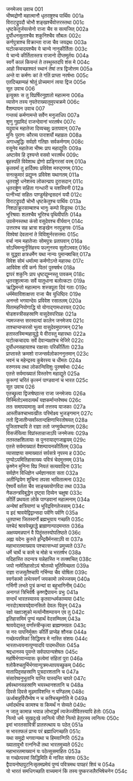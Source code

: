 जनमेजय उवाच	001  
भीष्मद्रोणौ महात्मानौ धृतराष्ट्रश्च पार्थिवः	001a  
विराटद्रुपदौ चोभौ शङ्खश्चैवोत्तरस्तथा	001c  
धृष्टकेतुर्जयत्सेनो राजा चैव स सत्यजित्	002a  
दुर्योधनसुताश्चैव शकुनिश्चैव सौबलः	002c  
कर्णपुत्राश्च विक्रान्ता राजा चैव जयद्रथः	003a  
घटोत्कचादयश्चैव ये चान्ये नानुकीर्तिताः	003c  
ये चान्ये कीर्तितास्तत्र राजानो दीप्तमूर्तयः	004a  
स्वर्गे कालं कियन्तं ते तस्थुस्तदपि शंस मे	004c  
आहो स्विच्छाश्वतं स्थानं तेषां तत्र द्विजोत्तम	005a  
अन्ते वा कर्मणः कां ते गतिं प्राप्ता नरर्षभाः	005c  
एतदिच्छाम्यहं श्रोतुं प्रोच्यमानं त्वया द्विज	005e  
सूत उवाच	006  
इत्युक्तः स तु विप्रर्षिरनुज्ञातो महात्मना	006a  
व्यासेन तस्य नृपतेराख्यातुमुपचक्रमे	006c  
वैशम्पायन उवाच	007  
गन्तव्यं कर्मणामन्ते सर्वेण मनुजाधिप	007a  
शृणु गुह्यमिदं राजन्देवानां भरतर्षभ	007c  
यदुवाच महातेजा दिव्यचक्षुः प्रतापवान्	007e  
मुनिः पुराणः कौरव्य पाराशर्यो महाव्रतः	008a  
अगाधबुद्धिः सर्वज्ञो गतिज्ञः सर्वकर्मणाम्	008c  
वसूनेव महातेजा भीष्मः प्राप महाद्युतिः	009a  
अष्टावेव हि दृश्यन्ते वसवो भरतर्षभ	009c  
बृहस्पतिं विवेशाथ द्रोणो ह्यङ्गिरसां वरम्	010a  
कृतवर्मा तु हार्दिक्यः प्रविवेश मरुद्गणम्	010c  
सनत्कुमारं प्रद्युम्नः प्रविवेश यथागतम्	011a  
धृतराष्ट्रो धनेशस्य लोकान्प्राप दुरासदान्	011c  
धृतराष्ट्रेण सहिता गान्धारी च यशस्विनी	012a  
पत्नीभ्यां सहितः पाण्डुर्महेन्द्रसदनं ययौ	012c  
विराटद्रुपदौ चोभौ धृष्टकेतुश्च पार्थिवः	013a  
निशठाक्रूरसाम्बाश्च भानुः कम्पो विडूरथः	013c  
भूरिश्रवाः शलश्चैव भूरिश्च पृथिवीपतिः	014a  
उग्रसेनस्तथा कंसो वसुदेवश्च वीर्यवान्	014c  
उत्तरश्च सह भ्रात्रा शङ्खेन नरपुङ्गवः	015a  
विश्वेषां देवतानां ते विविशुर्नरसत्तमाः	015c  
वर्चा नाम महातेजाः सोमपुत्रः प्रतापवान्	016a  
सोऽभिमन्युर्नृसिंहस्य फल्गुनस्य सुतोऽभवत्	016c  
स युद्ध्वा क्षत्रधर्मेण यथा नान्यः पुमान्क्वचित्	017a  
विवेश सोमं धर्मात्मा कर्मणोऽन्ते महारथः	017c  
आविवेश रविं कर्णः पितरं पुरुषर्षभ	018a  
द्वापरं शकुनिः प्राप धृष्टद्युम्नस्तु पावकम्	018c  
धृतराष्ट्रात्मजाः सर्वे यातुधाना बलोत्कटाः	019a  
ऋद्धिमन्तो महात्मानः शस्त्रपूता दिवं गताः	019c  
धर्ममेवाविशत्क्षत्ता राजा चैव युधिष्ठिरः	019e  
अनन्तो भगवान्देवः प्रविवेश रसातलम्	020a  
पितामहनियोगाद्धि यो योगाद्गामधारयत्	020c  
षोडशस्त्रीसहस्राणि वासुदेवपरिग्रहः	021a  
न्यमज्जन्त सरस्वत्यां कालेन जनमेजय	021c  
ताश्चाप्यप्सरसो भूत्वा वासुदेवमुपागमन्	021e  
हतास्तस्मिन्महायुद्धे ये वीरास्तु महारथाः	022a  
घटोत्कचादयः सर्वे देवान्यक्षांश्च भेजिरे	022c  
दुर्योधनसहायाश्च राक्षसाः परिकीर्तिताः	023a  
प्राप्तास्ते क्रमशो राजन्सर्वलोकाननुत्तमान्	023c  
भवनं च महेन्द्रस्य कुबेरस्य च धीमतः	024a  
वरुणस्य तथा लोकान्विविशुः पुरुषर्षभाः	024c  
एतत्ते सर्वमाख्यातं विस्तरेण महाद्युते	025a  
कुरूणां चरितं कृत्स्नं पाण्डवानां च भारत	025c  
सूत उवाच	026  
एतच्छ्रुत्वा द्विजश्रेष्ठात्स राजा जनमेजयः	026a  
विस्मितोऽभवदत्यर्थं यज्ञकर्मान्तरेष्वथ	026c  
ततः समापयामासुः कर्म तत्तस्य याजकाः	027a  
आस्तीकश्चाभवत्प्रीतः परिमोक्ष्य भुजङ्गमान्	027c  
ततो द्विजातीन्सर्वांस्तान्दक्षिणाभिरतोषयत्	028a  
पूजिताश्चापि ते राज्ञा ततो जग्मुर्यथागतम्	028c  
विसर्जयित्वा विप्रांस्तान्राजाऽपि जनमेजयः	029a  
ततस्तक्षशिलायाः स पुनरायाद्गजाह्वयम्	029c  
एतत्ते सर्वमाख्यातं वैशम्पायनकीर्तितम्	030a  
व्यासाज्ञया समाख्यातं सर्पसत्रे नृपस्य ह	030c  
पुण्योऽयमितिहासाख्यः पवित्रं चेदमुत्तमम्	031a  
कृष्णेन मुनिना विप्र नियतं सत्यवादिना	031c  
सर्वज्ञेन विधिज्ञेन धर्मज्ञानवता सता	032a  
अतीन्द्रियेण शुचिना तपसा भावितात्मना	032c  
ऐश्वर्ये वर्तता चैव साङ्ख्ययोगविदा तथा	033a  
नैकतन्त्रविबुद्धेन दृष्ट्वा दिव्येन चक्षुषा	033c  
कीर्तिं प्रथयता लोके पाण्डवानां महात्मनाम्	034a  
अन्येषां क्षत्रियाणां च भूरिद्रविणतेजसाम्	034c  
य इदं श्रावयेद्विद्वान्सदा पर्वणि पर्वणि	035a  
धूतपाप्मा जितस्वर्गो ब्रह्मभूयाय गच्छति	035c  
यश्चेदं श्रावयेच्छ्राद्धे ब्राह्मणान्पादमन्ततः	036a  
अक्षय्यमन्नपानं वै पितॄंस्तस्योपतिष्ठते	036c  
अह्ना यदेनः कुरुते इन्द्रियैर्मनसाऽपि वा	037a  
महाभारतमाख्याय पश्चात्सन्ध्यां प्रमुच्यते	037c  
धर्मे चार्थे च कामे च मोक्षे च भरतर्षभ	038a  
यदिहास्ति तदन्यत्र यन्नेहास्ति न तत्क्वचित्	038c  
जयो नामेतिहासोऽयं श्रोतव्यो भूतिमिच्छता	039a  
राज्ञा राजसुतैश्चापि गर्भिण्या चैव योषिता	039c  
स्वर्गकामो लभेत्स्वर्गं जयकामो लभेज्जयम्	040a  
गर्भिणी लभते पुत्रं कन्यां वा बहुभागिनीम्	040c  
अनागतं त्रिभिर्वर्षैः कृष्णद्वैपायनः प्रभुः	041a  
सन्दर्भं भारतस्यास्य कृतवान्धर्मकाम्यया	041c  
नारदोऽश्रावयद्देवानसितो देवलः पितॄन्	042a  
रक्षो यक्षाञ्शुको मर्त्यान्वैशम्पायन एव तु	042c  
इतिहासमिमं पुण्यं महार्थं वेदसम्मितम्	043a  
श्रावयेद्यस्तु वर्णांस्त्रीन्कृत्वा ब्राह्मणमग्रतः	043c  
स नरः पापनिर्मुक्तः कीर्तिं प्राप्येह शौनक	044a  
गच्छेत्परमिकां सिद्धिमत्र मे नास्ति संशयः	044c  
भारताध्ययनात्पुण्यादपि पादमधीयतः	045a  
श्रद्दधानस्य पूयन्ते सर्वपापान्यशेषतः	045c  
महर्षिर्भगवान्व्यासः कृत्वेमां संहितां पुरा	046a  
श्लोकैश्चतुर्भिर्भगवान्पुत्रमध्यापयच्छुकम्	046c  
मातापितृसहस्राणि पुत्रदारशतानि च	047a  
संसारेष्वनुभूतानि यान्ति यास्यन्ति चापरे	047c  
हर्षस्थानसहस्राणि भयस्थानशतानि च	048a  
दिवसे दिवसे मूढमाविशन्ति न पण्डितम्	048c  
ऊर्ध्वबाहुर्विरौम्येष न च कश्चिच्छृणोति मे	049a  
धर्मादर्थश्च कामश्च स किमर्थं न सेव्यते	049c  
न जातु कामान्न भयान्न लोभाद्धर्मं त्यजेज्जीवितस्यापि हेतोः	050a  
नित्यो धर्मः सुखदुःखे त्वनित्ये जीवो नित्यो हेतुरस्य त्वनित्यः	050c  
इमां भारतसावित्रीं प्रातरुत्थाय यः पठेत्	051a  
स भारतफलं प्राप्य परं ब्रह्माधिगच्छति	051c  
यथा समुद्रो भगवान्यथा च हिमवान्गिरिः	052a  
ख्यातावुभौ रत्ननिधी तथा भारतमुच्यते	052c  
महाभारतमाख्यानं यः पठेत्सुसमाहितः	053a  
स गच्छेत्परमां सिद्धिमिति मे नास्ति संशयः	053c  
द्वैपायनोष्ठपुटनिःसृतमप्रमेयं पुण्यं पवित्रमथ पापहरं शिवं च	054a  
यो भारतं समधिगच्छति वाच्यमानं किं तस्य पुष्करजलैरभिषेचनेन	054c  
